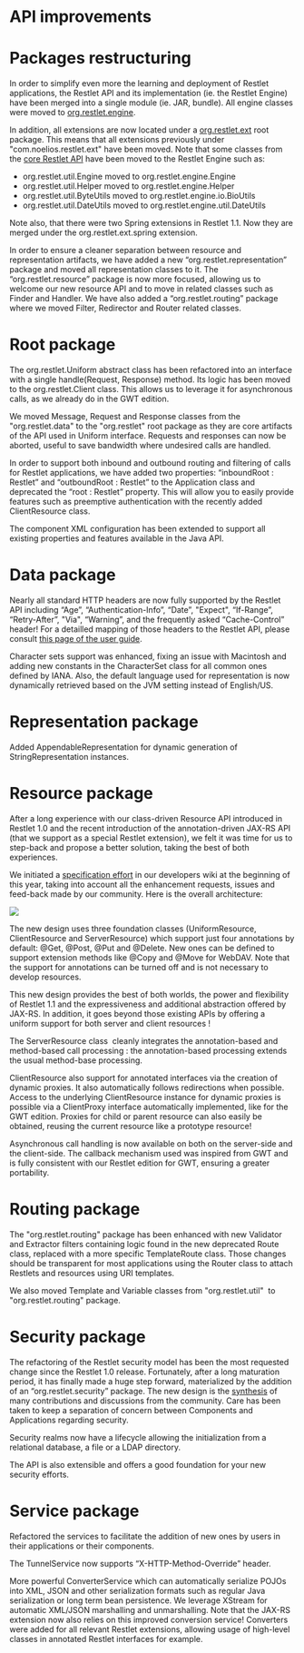 API improvements
================

Packages restructuring
======================

In order to simplify even more the learning and deployment of Restlet
applications, the Restlet API and its implementation (ie. the Restlet
Engine) have been merged into a single module (ie. JAR, bundle). All
engine classes were moved to
[org.restlet.engine](http://www.restlet.org/documentation/snapshot/jse/engine/).

In addition, all extensions are now located under a
[org.restlet.ext](http://www.restlet.org/documentation/snapshot/jse/ext/)
root package. This means that all extensions previously under
"com.noelios.restlet.ext" have been moved. Note that some classes from
the [core Restlet
API](http://www.restlet.org/documentation/snapshot/api/)
have been moved to the Restlet Engine such as:

-   org.restlet.util.Engine moved to org.restlet.engine.Engine
-   org.restlet.util.Helper moved to org.restlet.engine.Helper
-   org.restlet.util.ByteUtils moved to org.restlet.engine.io.BioUtils
-   org.restlet.util.DateUtils moved to
    org.restlet.engine.util.DateUtils

Note also, that there were two Spring extensions in Restlet 1.1. Now
they are merged under the org.restlet.ext.spring extension.

In order to ensure a cleaner separation between resource and
representation artifacts, we have added a new
“org.restlet.representation” package and moved all representation
classes to it. The “org.restlet.resource” package is now more focused,
allowing us to welcome our new resource API and to move in related
classes such as Finder and Handler. We have also added a
“org.restlet.routing” package where we moved Filter, Redirector and
Router related classes.

Root package
============

The org.restlet.Uniform abstract class has been refactored into an
interface with a single handle(Request, Response) method. Its logic has
been moved to the org.restlet.Client class. This allows us to leverage
it for asynchronous calls, as we already do in the GWT edition.

We moved Message, Request and Response classes from the
"org.restlet.data" to the "org.restlet" root package as they are core
artifacts of the API used in Uniform interface. Requests and responses
can now be aborted, useful to save bandwidth where undesired calls are
handled.

In order to support both inbound and outbound routing and filtering of
calls for Restlet applications, we have added two properties:
“inboundRoot : Restlet” and “outboundRoot : Restlet” to the Application
class and deprecated the “root : Restlet” property. This will allow you
to easily provide features such as preemptive authentication with the
recently added ClientResource class.

The component XML configuration has been extended to support all
existing properties and features available in the Java API.

Data package
============

Nearly all standard HTTP headers are now fully supported by the Restlet
API including “Age”, “Authentication-Info”, “Date”, "Expect",
“If-Range”, “Retry-After”, "Via", “Warning”, and the frequently asked
“Cache-Control” header! For a detailled mapping of those headers to the
Restlet API, please consult [this page of the user
guide](http://wiki.restlet.org/docs_2.0/13-restlet/27-restlet/130-restlet.html).

Character sets support was enhanced, fixing an issue with Macintosh and
adding new constants in the CharacterSet class for all common ones
defined by IANA. Also, the default language used for representation is
now dynamically retrieved based on the JVM setting instead of
English/US.

Representation package
======================

Added AppendableRepresentation for dynamic generation of
StringRepresentation instances.

Resource package
================

After a long experience with our class-driven Resource API introduced in
Restlet 1.0 and the recent introduction of the annotation-driven JAX-RS
API (that we support as a special Restlet extension), we felt it was
time for us to step-back and propose a better solution, taking the best
of both experiences.

We initiated a [specification
effort](http://wiki.restlet.org/developers/172-restlet/226-restlet.html)
in our developers wiki at the beginning of this year, taking into
account all the enhancement requests, issues and feed-back made by our
community. Here is the overall architecture:

![](API%20improvements-62_files/resource-design.png)

The new design uses three foundation classes (UniformResource,
ClientResource and ServerResource) which support just four annotations
by default: @Get, @Post, @Put and @Delete. New ones can be defined to
support extension methods like @Copy and @Move for WebDAV. Note that the
support for annotations can be turned off and is not necessary to
develop resources.

This new design provides the best of both worlds, the power and
flexibility of Restlet 1.1 and the expressiveness and additional
abstraction offered by JAX-RS. In addition, it goes beyond those
existing APIs by offering a uniform support for both server and client
resources !

The ServerResource class  cleanly integrates the annotation-based and
method-based call processing : the annotation-based processing extends
the usual method-base processing.

ClientResource also support for annotated interfaces via the creation of
dynamic proxies. It also automatically follows redirections when
possible. Access to the underlying ClientResource instance for dynamic
proxies is possible via a ClientProxy interface automatically
implemented, like for the GWT edition. Proxies for child or parent
resource can also easily be obtained, reusing the current resource like
a prototype resource!

Asynchronous call handling is now available on both on the server-side
and the client-side. The callback mechanism used was inspired from GWT
and is fully consistent with our Restlet edition for GWT, ensuring a
greater portability.

Routing package
===============

The "org.restlet.routing" package has been enhanced with new Validator
and Extractor filters containing logic found in the new deprecated Route
class, replaced with a more specific TemplateRoute class. Those changes
should be transparent for most applications using the Router class to
attach Restlets and resources using URI templates.

We also moved Template and Variable classes from "org.restlet.util"  to
"org.restlet.routing" package.

Security package
================

The refactoring of the Restlet security model has been the most
requested change since the Restlet 1.0 release. Fortunately, after a
long maturation period, it has finally made a huge step forward,
materialized by the addition of an “org.restlet.security” package. The
new design is the
[synthesis](http://wiki.restlet.org/developers/172-restlet/212-restlet.html)
of many contributions and discussions from the community. Care has been
taken to keep a separation of concern between Components and
Applications regarding security.

Security realms now have a lifecycle allowing the initialization from a
relational database, a file or a LDAP directory.

The API is also extensible and offers a good foundation for your new
security efforts.

Service package
===============

Refactored the services to facilitate the addition of new ones by users
in their applications or their components.

The TunnelService now supports “X-HTTP-Method-Override” header.

More powerful ConverterService which can automatically serialize POJOs
into XML, JSON and other serialization formats such as regular Java
serialization or long term bean persistence. We leverage XStream for
automatic XML/JSON marshalling and unmarshalling. Note that the JAX-RS
extension now also relies on this improved conversion service!
Converters were added for all relevant Restlet extensions, allowing
usage of high-level classes in annotated Restlet interfaces for example.

